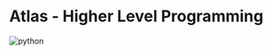 # Atlas - Higher Level Programming

![python](https://github.com/LJThao/atlas-higher_level_programming/assets/155511159/683e880f-d5ed-4b8d-a47f-4e1a6561cb8a)
